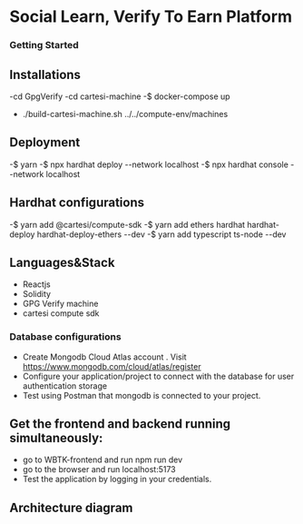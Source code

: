 # Social Learn, Verify To Earn Platform

### Getting Started

## Installations
-cd GpgVerify
-cd cartesi-machine
-$ docker-compose up
- ./build-cartesi-machine.sh ../../compute-env/machines

## Deployment
-$ yarn
-$ npx hardhat deploy --network localhost
-$ npx hardhat console --network localhost

## Hardhat configurations
-$ yarn add @cartesi/compute-sdk
-$ yarn add ethers hardhat hardhat-deploy hardhat-deploy-ethers --dev
-$ yarn add typescript ts-node --dev

## Languages&Stack
- Reactjs
- Solidity
- GPG Verify machine
- cartesi compute sdk
  
### Database configurations
- Create Mongodb Cloud Atlas account . Visit https://www.mongodb.com/cloud/atlas/register
- Configure your application/project to connect with the database for user authentication storage
- Test using Postman that mongodb is connected to your project.

## Get the frontend and backend running simultaneously:
  - go to WBTK-frontend and run npm run dev
  - go to the browser and run localhost:5173
  - Test the application by logging in your credentials.

## Architecture diagram

